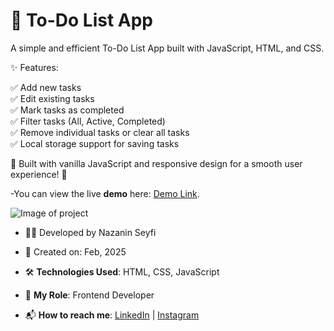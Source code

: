 # 📝 To-Do List App

A simple and efficient To-Do List App built with JavaScript, HTML, and CSS.

✨ Features:

✅ Add new tasks</br>
✅ Edit existing tasks</br>
✅ Mark tasks as completed</br>
✅ Filter tasks (All, Active, Completed)</br>
✅ Remove individual tasks or clear all tasks</br>
✅ Local storage support for saving tasks</br>

🔹 Built with vanilla JavaScript and responsive design for a smooth user experience! 🚀

-You can view the live **demo** here: [Demo Link](https://nazanin-dev.github.io/-To-Do-List-App/).

![ Image of project]()

- 👩‍💻 Developed by Nazanin Seyfi

- 📅 Created on: Feb, 2025

- 🛠 **Technologies Used**: HTML, CSS,  JavaScript 

- 🌟 **My Role**: Frontend Developer 

- 📬 **How to reach me**: [LinkedIn](https://www.linkedin.com/in/nazanin-seyfi-4a1742331/) | [Instagram](https://www.instagram.com/naznin_dev/)
